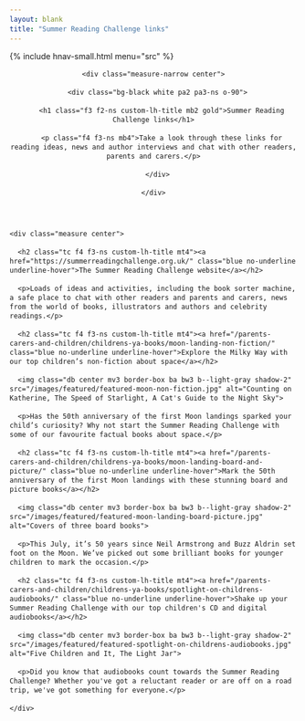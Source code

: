 ```yaml
---
layout: blank
title: "Summer Reading Challenge links"
---
```


{% include hnav-small.html menu="src" %}

<article class="ph2 ph3-ns pv3 pv4-l bg-black">

  <header class="bg-washed-yellow bb b--light-gray tc ph2 ph3-ns pv3 pv4-ns pv6-l custom-bg-src cover">

    <div class="measure-narrow center">

      <div class="bg-black white pa2 pa3-ns o-90">

        <h1 class="f3 f2-ns custom-lh-title mb2 gold">Summer Reading Challenge links</h1>

        <p class="f4 f3-ns mb4">Take a look through these links for reading ideas, news and author interviews and chat with other readers, parents and carers.</p>

      </div>

    </div>

  </header>

  <div class="ph2 ph3-ns pv3 pb4-l bg-white">

    <div class="measure center">

      <h2 class="tc f4 f3-ns custom-lh-title mt4"><a href="https://summerreadingchallenge.org.uk/" class="blue no-underline underline-hover">The Summer Reading Challenge website</a></h2>

      <p>Loads of ideas and activities, including the book sorter machine, a safe place to chat with other readers and parents and carers, news from the world of books, illustrators and authors and celebrity readings.</p>

      <h2 class="tc f4 f3-ns custom-lh-title mt4"><a href="/parents-carers-and-children/childrens-ya-books/moon-landing-non-fiction/" class="blue no-underline underline-hover">Explore the Milky Way with our top children’s non-fiction about space</a></h2>

      <img class="db center mv3 border-box ba bw3 b--light-gray shadow-2" src="/images/featured/featured-moon-non-fiction.jpg" alt="Counting on Katherine, The Speed of Starlight, A Cat's Guide to the Night Sky">

      <p>Has the 50th anniversary of the first Moon landings sparked your child’s curiosity? Why not start the Summer Reading Challenge with some of our favourite factual books about space.</p>

      <h2 class="tc f4 f3-ns custom-lh-title mt4"><a href="/parents-carers-and-children/childrens-ya-books/moon-landing-board-and-picture/" class="blue no-underline underline-hover">Mark the 50th anniversary of the first Moon landings with these stunning board and picture books</a></h2>

      <img class="db center mv3 border-box ba bw3 b--light-gray shadow-2" src="/images/featured/featured-moon-landing-board-picture.jpg" alt="Covers of three board books">

      <p>This July, it’s 50 years since Neil Armstrong and Buzz Aldrin set foot on the Moon. We’ve picked out some brilliant books for younger children to mark the occasion.</p>

      <h2 class="tc f4 f3-ns custom-lh-title mt4"><a href="/parents-carers-and-children/childrens-ya-books/spotlight-on-childrens-audiobooks/" class="blue no-underline underline-hover">Shake up your Summer Reading Challenge with our top children's CD and digital audiobooks</a></h2>

      <img class="db center mv3 border-box ba bw3 b--light-gray shadow-2" src="/images/featured/featured-spotlight-on-childrens-audiobooks.jpg" alt="Five Children and It, The Light Jar">

      <p>Did you know that audiobooks count towards the Summer Reading Challenge? Whether you've got a reluctant reader or are off on a road trip, we've got something for everyone.</p>

    </div>

  </div>

</article>
